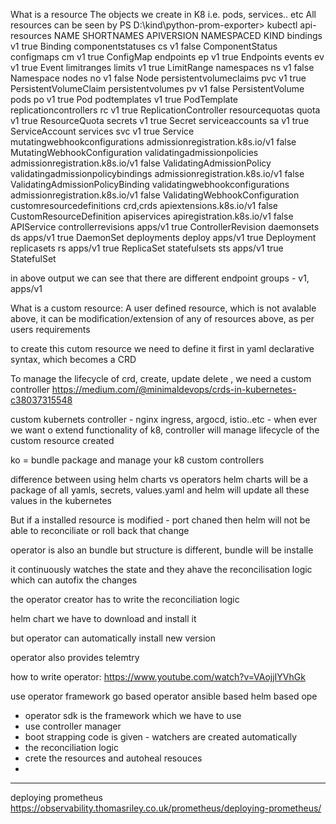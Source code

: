 What is a resource
The objects we create in K8 i.e. pods, services.. etc
All resources can be seen by 
PS D:\kind\python-prom-exporter> kubectl api-resources
NAME                                SHORTNAMES   APIVERSION                        NAMESPACED   KIND
bindings                                         v1                                true         Binding
componentstatuses                   cs           v1                                false        ComponentStatus
configmaps                          cm           v1                                true         ConfigMap
endpoints                           ep           v1                                true         Endpoints
events                              ev           v1                                true         Event
limitranges                         limits       v1                                true         LimitRange
namespaces                          ns           v1                                false        Namespace
nodes                               no           v1                                false        Node
persistentvolumeclaims              pvc          v1                                true         PersistentVolumeClaim
persistentvolumes                   pv           v1                                false        PersistentVolume
pods                                po           v1                                true         Pod
podtemplates                                     v1                                true         PodTemplate
replicationcontrollers              rc           v1                                true         ReplicationController
resourcequotas                      quota        v1                                true         ResourceQuota
secrets                                          v1                                true         Secret
serviceaccounts                     sa           v1                                true         ServiceAccount
services                            svc          v1                                true         Service
mutatingwebhookconfigurations                    admissionregistration.k8s.io/v1   false        MutatingWebhookConfiguration
validatingadmissionpolicies                      admissionregistration.k8s.io/v1   false        ValidatingAdmissionPolicy
validatingadmissionpolicybindings                admissionregistration.k8s.io/v1   false        ValidatingAdmissionPolicyBinding
validatingwebhookconfigurations                  admissionregistration.k8s.io/v1   false        ValidatingWebhookConfiguration
customresourcedefinitions           crd,crds     apiextensions.k8s.io/v1           false        CustomResourceDefinition
apiservices                                      apiregistration.k8s.io/v1         false        APIService
controllerrevisions                              apps/v1                           true         ControllerRevision
daemonsets                          ds           apps/v1                           true         DaemonSet
deployments                         deploy       apps/v1                           true         Deployment
replicasets                         rs           apps/v1                           true         ReplicaSet
statefulsets                        sts          apps/v1                           true         StatefulSet

in above output we can see that there are different endpoint groups - v1, apps/v1 

What is a custom resource:
A user defined resource, which is not avalable above, it can be modification/extension of any of resources above, as per users requirements

to create this cutom resource we need to define it first in  yaml declarative syntax, which becomes a CRD

To manage the lifecycle of crd, create, update delete , we need a custom controller
https://medium.com/@minimaldevops/crds-in-kubernetes-c38037315548

custom kubernets controller - nginx ingress, argocd, istio..etc - when ever we want o extend functionality of k8,
controller will manage lifecycle of the custom resource created

ko = bundle package and manage your k8 custom controllers

difference between using helm charts vs operators
helm charts will be a package of all yamls, secrets, values.yaml and helm will update all these values in the kubernetes

But if a installed resource is modified - port chaned then helm will not be able to reconciliate or roll back that change


operator is also an bundle but structure is different, 
bundle will be installe 

it continuously watches the state
and they ahave the reconcilisation logic which can autofix the changes

the operator creator has to write the reconciliation logic

helm chart we have to download and install it

but operator can automatically install new version

operator also provides telemtry

how to write operator: https://www.youtube.com/watch?v=VAojjIYVhGk

use operator framework
  go based operator
  ansible based 
  helm based ope

  - operator sdk is the framework which we have to use
  - use controller manager
  - boot strapping code is given - watchers are created automatically
  - the reconciliation logic
  - crete the resources and autoheal resouces
  - 


  -----------------------
  deploying prometheus
  https://observability.thomasriley.co.uk/prometheus/deploying-prometheus/

  

